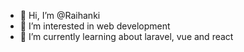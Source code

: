 - 👋 Hi, I’m @Raihanki
- 👀 I’m interested in web development
- 🌱 I’m currently learning about laravel, vue and react
<!--- 💞️ I’m looking to collaborate on ...
- 📫 How to reach me ...
--->

<!---
Raihanki/Raihanki is a ✨ special ✨ repository because its `README.md` (this file) appears on your GitHub profile.
You can click the Preview link to take a look at your changes.
--->
